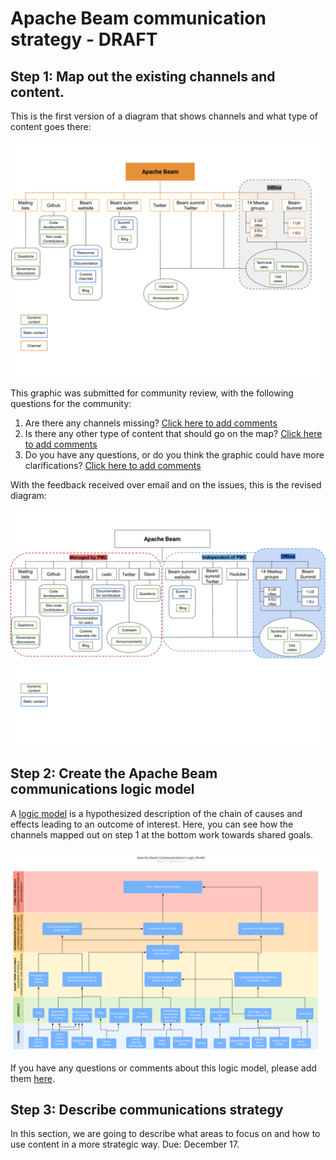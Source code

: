 # Apache Beam communication strategy - DRAFT


## Step 1: Map out the existing channels and content. 
This is the first version of a diagram that shows channels and what type of content goes there: 

![Beam online content map](/comms-map.svg)

This graphic was submitted for community review, with the following questions for the community:
1. Are there any channels missing? [Click here to add comments](https://github.com/macruzbar/beam/issues/1)
1. Is there any other type of content that should go on the map? [Click here to add comments](https://github.com/macruzbar/beam/issues/2)
1. Do you have any questions, or do you think the graphic could have more clarifications? [Click here to add comments](https://github.com/macruzbar/beam/issues/3)

With the feedback received over email and on the issues, this is the revised diagram: 

![Beam online content map fina version](/comms-mapV2.svg)

## Step 2: Create the Apache Beam communications logic model 
A [logic model](https://en.wikipedia.org/wiki/Logic_model) is a hypothesized description of the chain of causes and effects leading to an outcome of interest. Here, you can see how the channels mapped out on step 1 at the bottom work towards shared goals. 

![Beam communications logic model](/comms-logic-model.svg)

If you have any questions or comments about this logic model, please add them [here](https://github.com/macruzbar/beam/issues/4). 

## Step 3: Describe communications strategy
In this section, we are going to describe what areas to focus on and how to use content in a more strategic way. 
Due: December 17.
